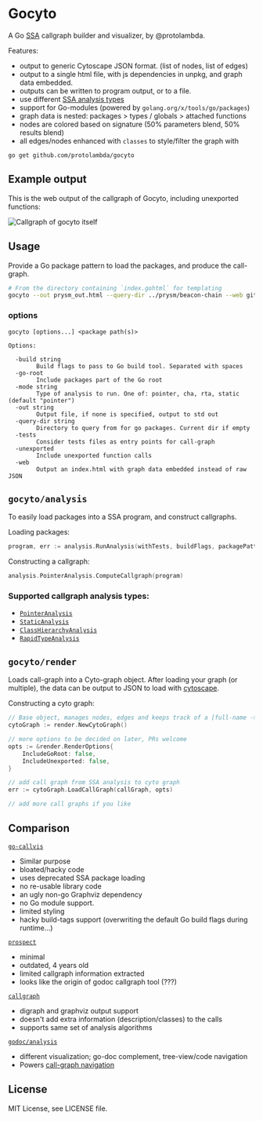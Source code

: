 # Gocyto

A Go [SSA](https://godoc.org/golang.org/x/tools/go/ssa) callgraph builder and visualizer, by @protolambda.

Features:
- output to generic Cytoscape JSON format. (list of nodes, list of edges)
- output to a single html file, with js dependencies in unpkg, and graph data embedded.
- outputs can be written to program output, or to a file.
- use different [SSA analysis types](#supported-callgraph-analysis-types)
- support for Go-modules (powered by `golang.org/x/tools/go/packages`)
- graph data is nested: packages > types / globals > attached functions
- nodes are colored based on signature (50% parameters blend, 50% results blend)
- all edges/nodes enhanced with `classes` to style/filter the graph with

```
go get github.com/protolambda/gocyto
```

## Example output

This is the web output of the callgraph of Gocyto, including unexported functions:

![Callgraph of gocyto itself](./callgraph.png)


## Usage

Provide a Go package pattern to load the packages, and produce the call-graph.

```bash
# From the directory containing `index.gohtml` for templating
gocyto --out prysm_out.html --query-dir ../prysm/beacon-chain --web github.com/prysmaticlabs/prysm/beacon-chain/...
```

### options

```
gocyto [options...] <package path(s)>

Options:

  -build string
        Build flags to pass to Go build tool. Separated with spaces
  -go-root
        Include packages part of the Go root
  -mode string
        Type of analysis to run. One of: pointer, cha, rta, static (default "pointer")
  -out string
        Output file, if none is specified, output to std out
  -query-dir string
        Directory to query from for go packages. Current dir if empty
  -tests
        Consider tests files as entry points for call-graph
  -unexported
        Include unexported function calls
  -web
        Output an index.html with graph data embedded instead of raw JSON
```



## `gocyto/analysis`

To easily load packages into a SSA program, and construct callgraphs.

Loading packages:

```go
program, err := analysis.RunAnalysis(withTests, buildFlags, packagePatterns)
```

Constructing a callgraph:

```go
analysis.PointerAnalysis.ComputeCallgraph(program)
```

### Supported callgraph analysis types:

- [`PointerAnalysis`](golang.org/x/tools/go/pointer)
- [`StaticAnalysis`](golang.org/x/tools/go/callgraph/static)
- [`ClassHierarchyAnalysis`](golang.org/x/tools/go/callgraph/cha)
- [`RapidTypeAnalysis`](golang.org/x/tools/go/callgraph/rta)

## `gocyto/render`

Loads call-graph into a Cyto-graph object. After loading your graph (or multiple),
 the data can be output to JSON to load with [cytoscape](http://js.cytoscape.org/#notation/elements-json).

Constructing a cyto graph:

```go
// Base object, manages nodes, edges and keeps track of a [full-name -> ID] map for shorter IDs
cytoGraph := render.NewCytoGraph()

// more options to be decided on later, PRs welcome
opts := &render.RenderOptions{
    IncludeGoRoot: false,
    IncludeUnexported: false,
}

// add call graph from SSA analysis to cyto graph
err := cytoGraph.LoadCallGraph(callGraph, opts)

// add more call graphs if you like
```

## Comparison

[`go-callvis`](https://github.com/TrueFurby/go-callvis)
- Similar purpose
- bloated/hacky code
- uses deprecated SSA package loading
- no re-usable library code
- an ugly non-go Graphviz dependency
- no Go module support.
- limited styling
- hacky build-tags support (overwriting the default Go build flags during runtime...)

[`prospect`](https://github.com/CorgiMan/prospect/blob/master/main.go)
- minimal
- outdated, 4 years old
- limited callgraph information extracted
- looks like the origin of godoc callgraph tool (???)

[`callgraph`](https://github.com/golang/tools/blob/master/cmd/callgraph/main.go)
- digraph and graphviz output support
- doesn't add extra information (description/classes) to the calls
- supports same set of analysis algorithms

[`godoc/analysis`](https://godoc.org/golang.org/x/tools/godoc/analysis)
- different visualization; go-doc complement, tree-view/code navigation
- Powers [call-graph navigation](https://golang.org/lib/godoc/analysis/help.html)


## License

MIT License, see LICENSE file.
